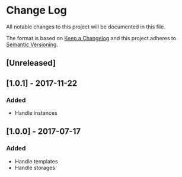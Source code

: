 # Change Log
All notable changes to this project will be documented in this file.

The format is based on [Keep a Changelog](http://keepachangelog.com/)
and this project adheres to [Semantic Versioning](http://semver.org/).

## [Unreleased]

## [1.0.1] - 2017-11-22
### Added
- Handle instances

## [1.0.0] - 2017-07-17
### Added
- Handle templates
- Handle storages
